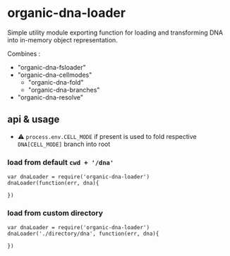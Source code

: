 # organic-dna-loader

Simple utility module exporting function for loading and transforming DNA into
in-memory object representation.

Combines :

* "organic-dna-fsloader"
* "organic-dna-cellmodes"
  * "organic-dna-fold"
  * "organic-dna-branches"
* "organic-dna-resolve"

## api & usage

* :warning: `process.env.CELL_MODE` if present is used to fold respective
`DNA[CELL_MODE]` branch into root


### load from default `cwd + '/dna'`

```
var dnaLoader = require('organic-dna-loader')
dnaLoader(function(err, dna){

})
```

### load from custom directory

```
var dnaLoader = require('organic-dna-loader')
dnaLoader('./directory/dna', function(err, dna){

})
```
